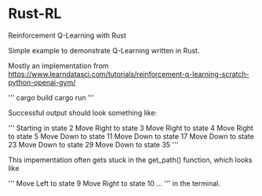 # Rust-RL
Reinforcement Q-Learning with Rust

Simple example to demonstrate Q-Learning written in Rust.

Mostly an implementation from
https://www.learndatasci.com/tutorials/reinforcement-q-learning-scratch-python-openai-gym/


'''
cargo build
cargo run
'''

Successful output should look something like:

'''
Starting in state 2
Move Right to state 3
Move Right to state 4
Move Right to state 5
Move Down to state 11
Move Down to state 17
Move Down to state 23
Move Down to state 29
Move Down to state 35
'''

This impementation often gets stuck in the get_path() function, which looks like

'''
Move Left to state 9
Move Right to state 10
...
'''
in the terminal.

